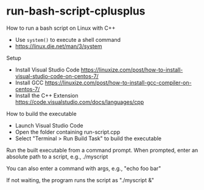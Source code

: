 # run-bash-script-cplusplus

How to run a bash script on Linux with C++
- Use `system()` to execute a shell command
- https://linux.die.net/man/3/system

Setup
- Install Visual Studio Code https://linuxize.com/post/how-to-install-visual-studio-code-on-centos-7/
- Install GCC https://linuxize.com/post/how-to-install-gcc-compiler-on-centos-7/
- Install the C++ Extension https://code.visualstudio.com/docs/languages/cpp

How to build the executable
- Launch Visual Studio Code
- Open the folder containing run-script.cpp
- Select "Terminal > Run Build Task" to build the executable

Run the built executable from a command prompt.
When prompted, enter an absolute path to a script, e.g., ./myscript

You can also enter a command with args, e.g., "echo foo bar"

If not waiting, the program runs the script as "./myscript &"
